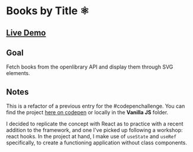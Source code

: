 # Books by Title ⚛

## [Live Demo](https://codepen.io/borntofrappe/full/JgWdZd)

## Goal

Fetch books from the openlibrary API and display them through SVG elements.

## Notes

This is a refactor of a previous entry for the #codepenchallenge. You can find the project [here on codepen](https://codepen.io/borntofrappe/pen/pMNOaa) or locally in the **Vanilla JS** folder.

I decided to replicate the concept with React as to practice with a recent addition to the framework, and one I've picked up following a workshop: react hooks. In the project at hand, I make use of `useState` and `useRef` specifically, to create a functioning application without class components.